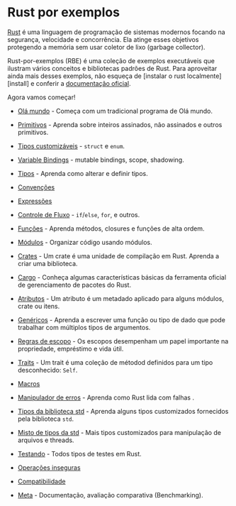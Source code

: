 # Rust por exemplos

<!---
[Rust][rust] is a modern systems programming language focusing on safety, speed,
and concurrency. It accomplishes these goals by being memory safe without using 
garbage collection. 
-->

[Rust][rust] é uma linguagem de programação de sistemas modernos focando na segurança, velocidade e concorrência. Ela atinge esses objetivos protegendo a memória sem usar coletor de lixo (garbage collector).

<!---
Rust by Example (RBE) is a collection of runnable examples that illustrate various Rust
concepts and standard libraries. To get even more out of these examples, don't forget
to [install Rust locally][install] and check out the [official docs][std]. 
Additionally for the curious, you can also [check out the source code for this site][home].
-->
Rust-por-exemplos (RBE) é uma coleção de exemplos executáveis que ilustram vários conceitos e bibliotecas padrões de Rust. Para aproveitar ainda mais desses exemplos, não esqueça de [instalar o rust localmente][install] e conferir a [documentação oficial][std].


Agora vamos começar!

<!-- - [Hello World](hello.md) - Start with a traditional Hello World program. -->
- [Olá mundo](hello.md) - Começa com um tradicional programa de Olá mundo.

<!-- - [Primitives](primitives.md) - Learn about signed integers, unsigned integers and other primitives. -->
- [Primitivos](primitives.md) - Aprenda sobre inteiros assinados, não assinados e outros primitivos.

<!-- - [Custom Types](custom_types.md) - `struct` and `enum`. -->
- [Tipos customizáveis](custom_types.md) - `struct` e `enum`.


<!--
     TODO traduzir `mutable bindings, scope, shadowing`
- [Variable Bindings](variable_bindings.md) - mutable bindings, scope, shadowing. 
-->
- [Variable Bindings](variable_bindings.md) - mutable bindings, scope, shadowing.

<!-- - [Types](types.md) - Learn about changing and defining types. -->
- [Tipos](types.md) - Aprenda como alterar e definir tipos.

<!-- - [Conversion](conversion.md) -->
- [Convenções](conversion.md)

<!-- - [Expressions](expression.md) -->
- [Expressões](expression.md)

<!-- - [Flow of Control](flow_control.md) - `if`/`else`, `for`, and others. -->
- [Controle de Fluxo](flow_control.md) - `if`/`else`, `for`, e outros.

<!-- - [Functions](fn.md) - Learn about Methods, Closures and High Order Functions. -->
- [Funções](fn.md) - Aprenda métodos, closures e funções de alta ordem.

<!--
    FIXME procurar tradução melhor para `Organize code using modules`
 - [Modules](mod.md) - Organize code using modules -->
- [Módulos](mod.md) - Organizar código usando módulos.

<!-- - [Crates](crates.md) - A crate is a compilation unit in Rust. Learn to create a library. -->
- [Crates](crates.md) - Um crate é uma unidade de compilação em Rust. Aprenda a criar uma biblioteca.

<!-- - [Cargo](cargo.md) - Go through some basic features of the official Rust package management tool. -->
- [Cargo](cargo.md) - Conheça algumas características básicas da ferramenta oficial de gerenciamento de pacotes do Rust.

<!-- - [Attributes](attribute.md) - An attribute is metadata applied to some module, crate or item. -->
- [Atributos](attribute.md) - Um atributo é um metadado aplicado para alguns módulos, crate ou itens.

<!-- - [Generics](generics.md) - Learn about writing a function or data type which can work for multiple types of arguments. -->
- [Genéricos](generics.md) - Aprenda a escrever uma função ou tipo de dado que pode trabalhar com múltiplos tipos de argumentos.

<!--
    TODO, há uma issue a respeito da tradução de ownership. Verificar
 - [Scoping rules](scope.md) - Scopes play an important part in ownership, borrowing, and lifetimes. -->
- [Regras de escopo](scope.md) - Os escopos desempenham um papel importante na propriedade, empréstimo e vida útil.

<!-- - [Traits](trait.md) - A trait is a collection of methods defined for an unknown type: `Self` -->
- [Traits](trait.md) - Um trait é uma coleção de métodod definidos para um tipo desconhecido: `Self`.

- [Macros](macros.md)

<!-- - [Error handling](error.md) - Learn Rust way of handling failures. -->
- [Manipulador de erros](error.md) - Aprenda como Rust lida com falhas .

<!-- - [Std library types](std.md) - Learn about some custom types provided by `std` library. -->
- [Tipos da biblioteca std](std.md) - Aprenda alguns tipos customizados fornecidos pela biblioteca `std`.


<!--
    TODO para `std misc`
 - [Std misc](std_misc.md) - More custom types for file handling, threads. -->
- [Misto de tipos da std](std_misc.md) - Mais tipos customizados para manipulação de arquivos e threads.

<!-- - [Testing](testing.md) - All sorts of testing in Rust. -->
- [Testando](testing.md) - Todos tipos de testes em Rust.

<!-- - [Unsafe Operations](unsafe.md) -->
- [Operações inseguras](unsafe.md)

<!-- - [Compatibility](compatibility.md) -->
- [Compatibilidade](compatibility.md)

<!-- - [Meta](meta.md) - Documentation, Benchmarking. -->
- [Meta](meta.md) - Documentação, avaliação comparativa (Benchmarking).

<!-- FIXME verificar tradução -->

[rust]: https://www.rust-lang.org/
<!-- [install]: https://www.rust-lang.org/tools/install -->
[instalação]: https://www.rust-lang.org/tools/install
[std]: https://doc.rust-lang.org/std/
[home]: https://github.com/rust-lang/rust-by-example
